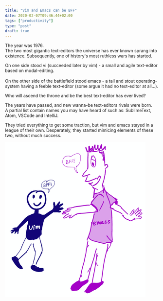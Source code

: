 ```yaml
---
title: "Vim and Emacs can be BFF"
date: 2020-02-07T09:46:44+02:00
tags: ["productivity"]
type: "post"
draft: true
---
```


The year was 1976.
<br/>The two most gigantic text-editors the universe has ever known sprang into existence.
Subsequently, one of history's most ruthless wars has started.

On one side stood vi (succeeded later by vim) - a small and agile text-editor based on modal-editing.
<br/>
<br/>
On the other side of the battlefield stood emacs - a tall and stout operating-system having a feeble text-editor (some argue it had no text-editor at all...). 

Who will ascend the throne and be the best text-editor has ever lived?

The years have passed, and new wanna-be text-editors rivals were born.
<br/>
A partial list contain names you may have heard of such as: SublimeText, Atom, VSCode and IntelliJ.

They tried everything to get some traction, but vim and emacs stayed in a league of their own.
Desperately, they started mimicing elements of these two, without much success.



![bff-image][bff-image]


[bff]: https://en.wikipedia.org/wiki/Best_friends_forever
[bff-image]: images/bff.png 
